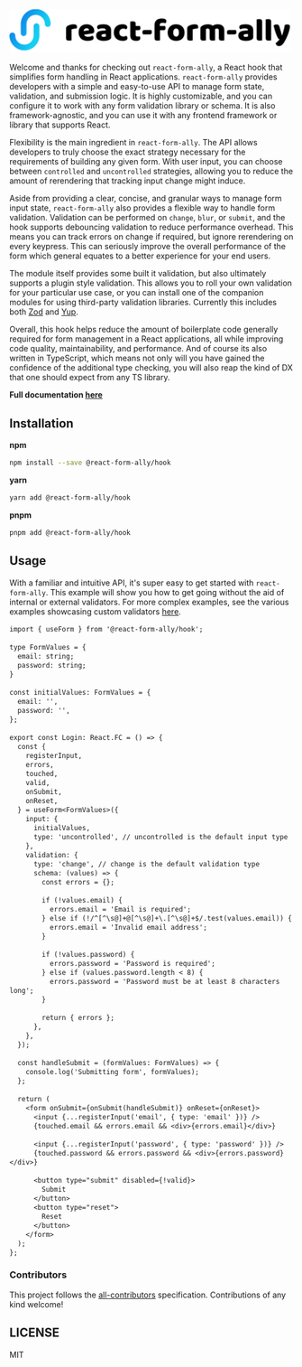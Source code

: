 <picture>
  <source media="(prefers-color-scheme: dark)" srcset="./docs/public/default-dark.svg">
  <img src="./docs/public/default.svg" width="500" alt="react-form-ally logo">
</picture>

Welcome and thanks for checking out `react-form-ally`, a React hook that simplifies form handling in React applications.
`react-form-ally` provides developers with a simple and easy-to-use API to manage form state, validation, and
submission logic. It is highly customizable, and you can configure it to work with any form validation library or
schema. It is also framework-agnostic, and you can use it with any frontend framework or library that supports React.

Flexibility is the main ingredient in `react-form-ally`. The API allows developers to truly choose the exact strategy
necessary for the requirements of building any given form. With user input, you can choose between `controlled` and
`uncontrolled` strategies, allowing you to reduce the amount of rerendering that tracking input change might induce.

Aside from providing a clear, concise, and granular ways to manage form input state, `react-form-ally` also provides
a flexible way to handle form validation. Validation can be performed on `change`, `blur`, or `submit`, and the hook
supports debouncing validation to reduce performance overhead. This means you can track errors on change if required,
but ignore rerendering on every keypress. This can seriously improve the overall performance of the form which general
equates to a better experience for your end users.

The module itself provides some built it validation, but also ultimately supports a plugin style validation. This
allows you to roll your own validation for your particular use case, or you can install one of the companion modules
for using third-party validation libraries. Currently this includes both [Zod](https://zod.dev) and
[Yup](https://github.com/jquense/yup).

Overall, this hook helps reduce the amount of boilerplate code generally required for form management in a React
applications, all while improving code quality, maintainability, and performance. And of course its also written in
TypeScript, which means not only will you have gained the confidence of the additional type checking, you will also
reap the kind of DX that one should expect from any TS library.

**Full documentation [here](https://react-form-ally-docs.vercel.app/)**

## Installation
**npm**
```bash copy
npm install --save @react-form-ally/hook
```
**yarn**
```bash copy
yarn add @react-form-ally/hook
```
**pnpm**
```bash copy
pnpm add @react-form-ally/hook
```

## Usage
With a familiar and intuitive API, it's super easy to get started with `react-form-ally`. This example will show you
how to get going without the aid of internal or external validators. For more complex examples, see the various examples
showcasing custom validators [here](https://github.com/platypusrex/react-form-ally/tree/master/examples/form-hook).

```tsx filename="Login.tsx"
import { useForm } from '@react-form-ally/hook';

type FormValues = {
  email: string;
  password: string;
}

const initialValues: FormValues = {
  email: '',
  password: '',
};

export const Login: React.FC = () => {
  const {
    registerInput,
    errors,
    touched,
    valid,
    onSubmit,
    onReset,
  } = useForm<FormValues>({
    input: {
      initialValues,
      type: 'uncontrolled', // uncontrolled is the default input type
    },
    validation: {
      type: 'change', // change is the default validation type
      schema: (values) => {
        const errors = {};

        if (!values.email) {
          errors.email = 'Email is required';
        } else if (!/^[^\s@]+@[^\s@]+\.[^\s@]+$/.test(values.email)) {
          errors.email = 'Invalid email address';
        }

        if (!values.password) {
          errors.password = 'Password is required';
        } else if (values.password.length < 8) {
          errors.password = 'Password must be at least 8 characters long';
        }

        return { errors };
      },
    },
  });

  const handleSubmit = (formValues: FormValues) => {
    console.log('Submitting form', formValues);
  };

  return (
    <form onSubmit={onSubmit(handleSubmit)} onReset={onReset}>
      <input {...registerInput('email', { type: 'email' })} />
      {touched.email && errors.email && <div>{errors.email}</div>}

      <input {...registerInput('password', { type: 'password' })} />
      {touched.password && errors.password && <div>{errors.password}</div>}

      <button type="submit" disabled={!valid}>
        Submit
      </button>
      <button type="reset">
        Reset
      </button>
    </form>
  );
};
```

### Contributors
This project follows the [all-contributors](https://github.com/all-contributors/all-contributors) specification. Contributions of any kind welcome!

## LICENSE
MIT
